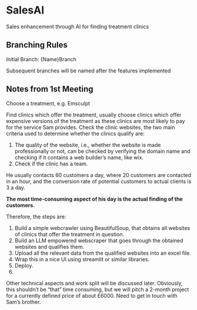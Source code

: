 # SalesAI
Sales enhancement through AI for finding treatment clinics

## Branching Rules
Initial Branch: {Name}Branch

Subsequent branches will be named after the features implemented

## Notes from 1st Meeting
Choose a treatment, e.g. Emsculpt

Find clinics which offer the treatment, usually choose clinics which offer expensive versions of the treatment as these clinics are most likely to pay for the service Sam provides. 
Check the clinic websites, the two main criteria used to determine whether the clinics qualify are:
1.	The quality of the website, i.e., whether the website is made professionally or not, can be checked by verifying the domain name and checking if it contains a web builder’s name, like wix.
2.	Check if the clinic has a team.
 
He usually contacts 60 customers a day, where 20 customers are contacted in an hour, and the conversion rate of potential customers to actual clients is 3 a day. 

**The most time-consuming aspect of his day is the actual finding of the customers.** 

Therefore, the steps are:
1.	Build a simple webcrawler using BeautifulSoup, that obtains all websites of clinics that offer the treatment in question.
2.	Build an LLM empowered webscraper that goes through the obtained websites and qualifies them.
3.	Upload all the relevant data from the qualified websites into an excel file.
4.	Wrap this in a nice UI using streamlit or similar libraries.
5.	Deploy.
6.	
Other technical aspects and work split will be discussed later.
Obviously, this shouldn’t be “that” time consuming, but we will pitch a 2-month project for a currently defined price of about £6000. 
Need to get in touch with Sam’s brother. 


